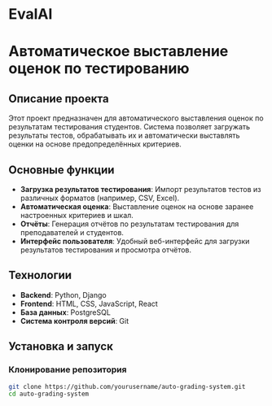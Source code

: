 # EvalAI
# Автоматическое выставление оценок по тестированию

## Описание проекта

Этот проект предназначен для автоматического выставления оценок по результатам тестирования студентов. Система позволяет загружать результаты тестов, обрабатывать их и автоматически выставлять оценки на основе предопределённых критериев.

## Основные функции

- **Загрузка результатов тестирования**: Импорт результатов тестов из различных форматов (например, CSV, Excel).
- **Автоматическая оценка**: Выставление оценок на основе заранее настроенных критериев и шкал.
- **Отчёты**: Генерация отчётов по результатам тестирования для преподавателей и студентов.
- **Интерфейс пользователя**: Удобный веб-интерфейс для загрузки результатов тестирования и просмотра отчётов.

## Технологии

- **Backend**: Python, Django
- **Frontend**: HTML, CSS, JavaScript, React
- **База данных**: PostgreSQL
- **Система контроля версий**: Git

## Установка и запуск

### Клонирование репозитория

```sh
git clone https://github.com/yourusername/auto-grading-system.git
cd auto-grading-system
